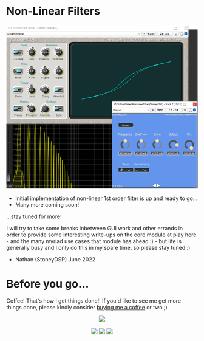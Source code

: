# Non-Linear Filters

![FirstOrderNonLinearFilter-MainImage](https://github.com/StoneyDSP/NonLinearFilters/blob/0d1e2eb78f942be89081301d01248a76dd01bcef/FirstOrderNonLinearFilter/Res/FirstOrderNonLinearFilter-MainImage.png)

+ Initial implementation of non-linear 1st order filter is up and ready to go...
+ Many more coming soon!

...stay tuned for more!

I will try to take some breaks inbetween GUI work and other errands in order to provide some interesting write-ups on the core module at play here - and the many myriad use cases that module has ahead :) - but life is generally busy and I only do this in my spare time, so please stay tuned :)

- Nathan (StoneyDSP) June 2022

# Before you go...

Coffee! That's how I get things done!! If you'd like to see me get more things done, please kindly consider <a href="https://www.patreon.com/bePatron?u=8549187" data-patreon-widget-type="become-patron-button">buying me a coffee</a> or two ;)

<p align="center">
 <a href= "https://paypal.me/StoneyDSPAudio?country.x=ES&locale.x=en_US"><img src="https://www.paypalobjects.com/en_US/i/btn/btn_donate_SM.gif"/></a>
</p>

<p align="center">
 <a href= "https://twitter.com/Stoney_DSP/"><img src="https://github.com/StoneyDSP/StoneyDSP/blob/a075caeedffe23b2733ee38b12f9800f62aab9c2/Assets/twitter.png"/></a>
 <a href= "https://www.instagram.com/stoney.d.s.p/"><img src="https://github.com/StoneyDSP/StoneyDSP/blob/2253d684ba99e6c072353a94b49315162c381406/Assets/instagram.png"/></a>
 <a href= "https://www.facebook.com/StoneyDSP.Audio/"><img src="https://github.com/StoneyDSP/StoneyDSP/blob/9608562b09ee2708affd0c31117fc25a235672d9/Assets/facebook.png"/></a>
</p>
